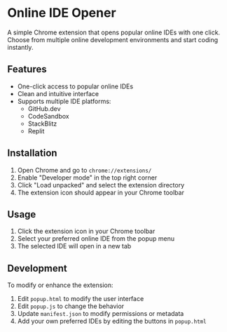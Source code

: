 # Online IDE Opener

A simple Chrome extension that opens popular online IDEs with one click. Choose from multiple online development environments and start coding instantly.

## Features

- One-click access to popular online IDEs
- Clean and intuitive interface
- Supports multiple IDE platforms:
  - GitHub.dev
  - CodeSandbox
  - StackBlitz
  - Replit

## Installation

1. Open Chrome and go to `chrome://extensions/`
2. Enable "Developer mode" in the top right corner
3. Click "Load unpacked" and select the extension directory
4. The extension icon should appear in your Chrome toolbar

## Usage

1. Click the extension icon in your Chrome toolbar
2. Select your preferred online IDE from the popup menu
3. The selected IDE will open in a new tab

## Development

To modify or enhance the extension:

1. Edit `popup.html` to modify the user interface
2. Edit `popup.js` to change the behavior
3. Update `manifest.json` to modify permissions or metadata
4. Add your own preferred IDEs by editing the buttons in `popup.html`
